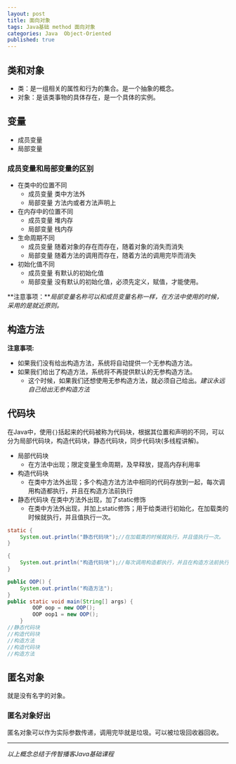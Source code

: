 ```yaml
---  
layout: post  
title: 面向对象  
tags: Java基础 method 面向对象  
categories: Java  Object-Oriented  
published: true  
---  
```


## 类和对象

* 类：是一组相关的属性和行为的集合。是一个抽象的概念。
* 对象：是该类事物的具体存在，是一个具体的实例。

## 变量

* 成员变量
* 局部变量

### 成员变量和局部变量的区别

* 在类中的位置不同
	- 成员变量 类中方法外
	- 局部变量 方法内或者方法声明上
* 在内存中的位置不同
	- 成员变量 堆内存
	- 局部变量 栈内存
* 生命周期不同
	- 成员变量 随着对象的存在而存在，随着对象的消失而消失
	- 局部变量 随着方法的调用而存在，随着方法的调用完毕而消失
* 初始化值不同
	- 成员变量 有默认的初始化值
	- 局部变量 没有默认的初始化值，必须先定义，赋值，才能使用。

**注意事项：***局部变量名称可以和成员变量名称一样，在方法中使用的时候，采用的是就近原则。*

## 构造方法

**注意事项:**

* 如果我们没有给出构造方法，系统将自动提供一个无参构造方法。
* 如果我们给出了构造方法，系统将不再提供默认的无参构造方法。
	- 这个时候，如果我们还想使用无参构造方法，就必须自己给出。*建议永远自己给出无参构造方法*


## 代码块

在Java中，使用`{}`括起来的代码被称为代码块，根据其位置和声明的不同，可以分为局部代码块，构造代码块，静态代码块，同步代码块(多线程讲解)。

* 局部代码块 
	- 在方法中出现；限定变量生命周期，及早释放，提高内存利用率
* 构造代码块 
	- 在类中方法外出现；多个构造方法方法中相同的代码存放到一起，每次调用构造都执行，并且在构造方法前执行
* 静态代码块 在类中方法外出现，加了static修饰
	- 在类中方法外出现，并加上static修饰；用于给类进行初始化，在加载类的时候就执行，并且值执行一次。

```java
static {
	System.out.println("静态代码块");//在加载类的时候就执行，并且值执行一次。
}

{
	System.out.println("构造代码块");//每次调用构造都执行，并且在构造方法前执行
}

public OOP() {
	System.out.println("构造方法");
}
public static void main(String[] args) {
        OOP oop = new OOP();
        OOP oop1 = new OOP();
    }
//静态代码块
//构造代码块
//构造方法
//构造代码块
//构造方法
```

## 匿名对象

就是没有名字的对象。
	
### 匿名对象好出

匿名对象可以作为实际参数传递，调用完毕就是垃圾。可以被垃圾回收器回收。

----------

*以上概念总结于传智播客Java基础课程*